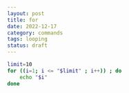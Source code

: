 ```yaml
---
layout: post
title: for
date: 2022-12-17
category: commands
tags: looping
status: draft
---
```


```bash
limit=10
for ((i=1; i <= "$limit" ; i++)) ; do
	echo "$i"
done
```